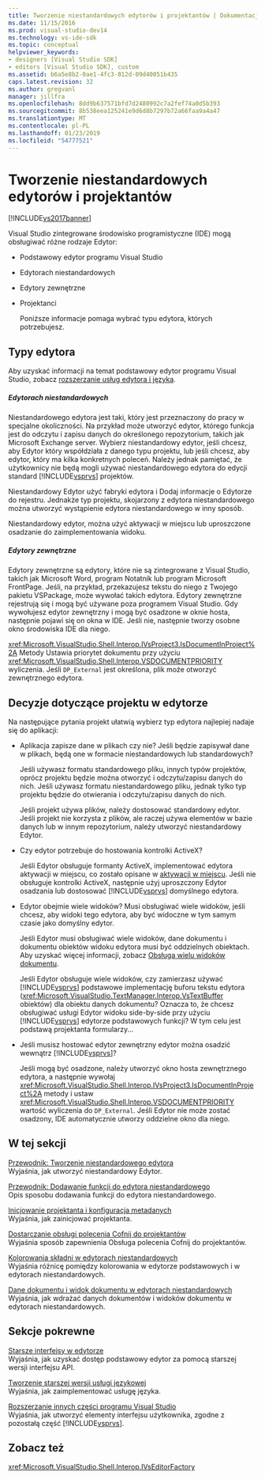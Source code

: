 ```yaml
---
title: Tworzenie niestandardowych edytorów i projektantów | Dokumentacja firmy Microsoft
ms.date: 11/15/2016
ms.prod: visual-studio-dev14
ms.technology: vs-ide-sdk
ms.topic: conceptual
helpviewer_keywords:
- designers [Visual Studio SDK]
- editors [Visual Studio SDK], custom
ms.assetid: b6a5e8b2-0ae1-4fc3-812d-09d40051b435
caps.latest.revision: 32
ms.author: gregvanl
manager: jillfra
ms.openlocfilehash: 8dd9b637571bfd7d2480992c7a2fef74a0d5b393
ms.sourcegitcommit: 8b538eea125241e9d6d8b7297b72a66faa9a4a47
ms.translationtype: MT
ms.contentlocale: pl-PL
ms.lasthandoff: 01/23/2019
ms.locfileid: "54777521"
---
```

# <a name="creating-custom-editors-and-designers"></a>Tworzenie niestandardowych edytorów i projektantów
[!INCLUDE[vs2017banner](../includes/vs2017banner.md)]

Visual Studio zintegrowane środowisko programistyczne (IDE) mogą obsługiwać różne rodzaje Edytor:  
  
- Podstawowy edytor programu Visual Studio  
  
- Edytorach niestandardowych  
  
- Edytory zewnętrzne  
  
- Projektanci  
  
  Poniższe informacje pomaga wybrać typu edytora, których potrzebujesz.  
  
## <a name="types-of-editor"></a>Typy edytora  
 Aby uzyskać informacji na temat podstawowy edytor programu Visual Studio, zobacz [rozszerzanie usług edytora i języka](../extensibility/extending-the-editor-and-language-services.md).  
  
##### <a name="custom-editors"></a>Edytorach niestandardowych  
 Niestandardowego edytora jest taki, który jest przeznaczony do pracy w specjalne okoliczności. Na przykład może utworzyć edytor, którego funkcja jest do odczytu i zapisu danych do określonego repozytorium, takich jak Microsoft Exchange server. Wybierz niestandardowy edytor, jeśli chcesz, aby Edytor który współdziała z danego typu projektu, lub jeśli chcesz, aby edytor, który ma kilka konkretnych poleceń. Należy jednak pamiętać, że użytkownicy nie będą mogli używać niestandardowego edytora do edycji standard [!INCLUDE[vsprvs](../includes/vsprvs-md.md)] projektów.  
  
 Niestandardowy Edytor użyć fabryki edytora i Dodaj informacje o Edytorze do rejestru. Jednakże typ projektu, skojarzony z edytora niestandardowego można utworzyć wystąpienie edytora niestandardowego w inny sposób.  
  
 Niestandardowy edytor, można użyć aktywacji w miejscu lub uproszczone osadzanie do zaimplementowania widoku.  
  
##### <a name="external-editors"></a>Edytory zewnętrzne  
 Edytory zewnętrzne są edytory, które nie są zintegrowane z Visual Studio, takich jak Microsoft Word, program Notatnik lub program Microsoft FrontPage. Jeśli, na przykład, przekazujesz tekstu do niego z Twojego pakietu VSPackage, może wywołać takich edytora. Edytory zewnętrzne rejestrują się i mogą być używane poza programem Visual Studio. Gdy wywołujesz edytor zewnętrzny i mogą być osadzone w oknie hosta, następnie pojawi się on okna w IDE. Jeśli nie, następnie tworzy osobne okno środowiska IDE dla niego.  
  
 <xref:Microsoft.VisualStudio.Shell.Interop.IVsProject3.IsDocumentInProject%2A> Metody Ustawia priorytet dokumentu przy użyciu <xref:Microsoft.VisualStudio.Shell.Interop.VSDOCUMENTPRIORITY> wyliczenia. Jeśli `DP_External` jest określona, plik może otworzyć zewnętrznego edytora.  
  
## <a name="editor-design-decisions"></a>Decyzje dotyczące projektu w edytorze  
 Na następujące pytania projekt ułatwią wybierz typ edytora najlepiej nadaje się do aplikacji:  
  
-   Aplikacja zapisze dane w plikach czy nie? Jeśli będzie zapisywał dane w plikach, będą one w formacie niestandardowych lub standardowych?  
  
     Jeśli używasz formatu standardowego pliku, innych typów projektów, oprócz projektu będzie można otworzyć i odczytu/zapisu danych do nich. Jeśli używasz formatu niestandardowego pliku, jednak tylko typ projektu będzie do otwierania i odczytu/zapisu danych do nich.  
  
     Jeśli projekt używa plików, należy dostosować standardowy edytor. Jeśli projekt nie korzysta z plików, ale raczej używa elementów w bazie danych lub w innym repozytorium, należy utworzyć niestandardowy Edytor.  
  
-   Czy edytor potrzebuje do hostowania kontrolki ActiveX?  
  
     Jeśli Edytor obsługuje formanty ActiveX, implementować edytora aktywacji w miejscu, co zostało opisane w [aktywacji w miejscu](../misc/in-place-activation.md). Jeśli nie obsługuje kontrolki ActiveX, następnie użyj uproszczony Edytor osadzania lub dostosować [!INCLUDE[vsprvs](../includes/vsprvs-md.md)] domyślnego edytora.  
  
-   Edytor obejmie wiele widoków? Musi obsługiwać wiele widoków, jeśli chcesz, aby widoki tego edytora, aby być widoczne w tym samym czasie jako domyślny edytor.  
  
     Jeśli Edytor musi obsługiwać wiele widoków, dane dokumentu i dokumentu obiektów widoku edytora musi być oddzielnych obiektach. Aby uzyskać więcej informacji, zobacz [Obsługa wielu widoków dokumentu](../extensibility/supporting-multiple-document-views.md).  
  
     Jeśli Edytor obsługuje wiele widoków, czy zamierzasz używać [!INCLUDE[vsprvs](../includes/vsprvs-md.md)] podstawowe implementację buforu tekstu edytora (<xref:Microsoft.VisualStudio.TextManager.Interop.VsTextBuffer> obiektów) dla obiektu danych dokumentu? Oznacza to, że chcesz obsługiwać usługi Edytor widoku side-by-side przy użyciu [!INCLUDE[vsprvs](../includes/vsprvs-md.md)] edytorze podstawowych funkcji? W tym celu jest podstawą projektanta formularzy...  
  
-   Jeśli musisz hostować edytor zewnętrzny edytor można osadzić wewnątrz [!INCLUDE[vsprvs](../includes/vsprvs-md.md)]?  
  
     Jeśli mogą być osadzone, należy utworzyć okno hosta zewnętrznego edytora, a następnie wywołaj <xref:Microsoft.VisualStudio.Shell.Interop.IVsProject3.IsDocumentInProject%2A> metody i ustaw <xref:Microsoft.VisualStudio.Shell.Interop.VSDOCUMENTPRIORITY> wartość wyliczenia do `DP_External`. Jeśli Edytor nie może zostać osadzony, IDE automatycznie utworzy oddzielne okno dla niego.  
  
## <a name="in-this-section"></a>W tej sekcji  
 [Przewodnik: Tworzenie niestandardowego edytora](../extensibility/walkthrough-creating-a-custom-editor.md)  
 Wyjaśnia, jak utworzyć niestandardowy Edytor.  
  
 [Przewodnik: Dodawanie funkcji do edytora niestandardowego](../extensibility/walkthrough-adding-features-to-a-custom-editor.md)  
 Opis sposobu dodawania funkcji do edytora niestandardowego.  
  
 [Inicjowanie projektanta i konfiguracja metadanych](../extensibility/designer-initialization-and-metadata-configuration.md)  
 Wyjaśnia, jak zainicjować projektanta.  
  
 [Dostarczanie obsługi polecenia Cofnij do projektantów](../extensibility/supplying-undo-support-to-designers.md)  
 Wyjaśnia sposób zapewnienia Obsługa polecenia Cofnij do projektantów.  
  
 [Kolorowania składni w edytorach niestandardowych](../extensibility/syntax-coloring-in-custom-editors.md)  
 Wyjaśnia różnicę pomiędzy kolorowania w edytorze podstawowych i w edytorach niestandardowych.  
  
 [Dane dokumentu i widok dokumentu w edytorach niestandardowych](../extensibility/document-data-and-document-view-in-custom-editors.md)  
 Wyjaśnia, jak wdrażać danych dokumentów i widoków dokumentu w edytorach niestandardowych.  
  
## <a name="related-sections"></a>Sekcje pokrewne  
 [Starsze interfejsy w edytorze](../extensibility/legacy-interfaces-in-the-editor.md)  
 Wyjaśnia, jak uzyskać dostęp podstawowy edytor za pomocą starszej wersji interfejsu API.  
  
 [Tworzenie starszej wersji usługi językowej](../extensibility/internals/developing-a-legacy-language-service.md)  
 Wyjaśnia, jak zaimplementować usługę języka.  
  
 [Rozszerzanie innych części programu Visual Studio](../extensibility/extending-other-parts-of-visual-studio.md)  
 Wyjaśnia, jak utworzyć elementy interfejsu użytkownika, zgodne z pozostałą część [!INCLUDE[vsprvs](../includes/vsprvs-md.md)].  
  
## <a name="see-also"></a>Zobacz też  
 <xref:Microsoft.VisualStudio.Shell.Interop.IVsEditorFactory>
